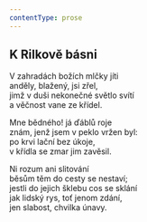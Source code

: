 ```yaml
---
contentType: prose
---
```


## K Rilkově básni

V zahradách božích mlčky jíti  
anděly, blažený, jsi zřel,  
jimž v duši nekonečné světlo svítí  
a věčnost vane ze křídel.

Mne bědného! já ďáblů roje  
znám, jenž jsem v peklo vržen byl:  
po krvi lační bez úkoje,  
v křídla se zmar jim zavěsil.

Ni rozum ani slitování  
běsům těm do cesty se nestaví;  
jestli do jejich šklebu cos se sklání  
jak lidský rys, toť jenom zdání,  
jen slabost, chvilka únavy.
